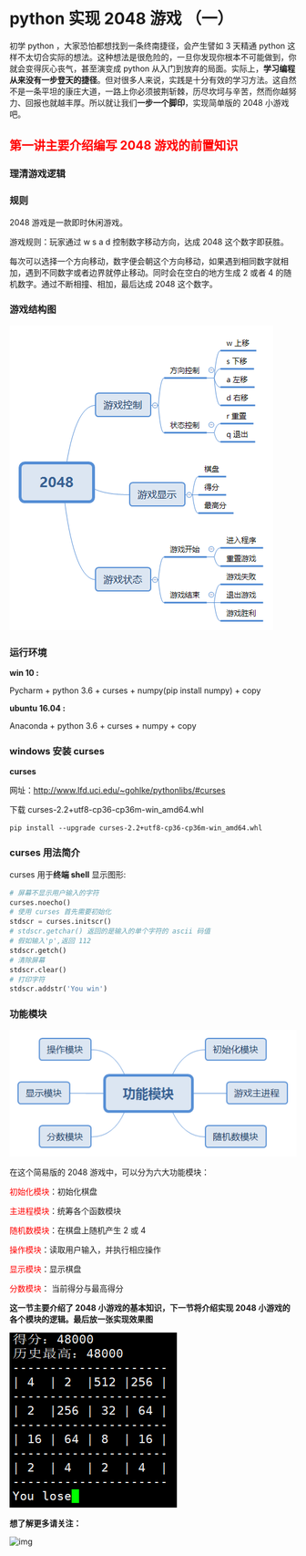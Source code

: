 # python 实现 2048 游戏 （一）

初学 python ，大家恐怕都想找到一条终南捷径，会产生譬如 3 天精通 python 这样不太切合实际的想法。这种想法是很危险的，一旦你发现你根本不可能做到，你就会变得灰心丧气，甚至演变成 python 从入门到放弃的局面。实际上，**学习编程从来没有一步登天的捷径**。但对很多人来说，实践是十分有效的学习方法。这自然不是一条平坦的康庄大道，一路上你必须披荆斩棘，历尽坎坷与辛苦，然而你越努力、回报也就越丰厚。所以就让我们**一步一个脚印**，实现简单版的 2048 小游戏吧。

## **<span style="color: red">第一讲主要介绍编写 2048 游戏的前置知识</span>**

### 理清游戏逻辑

### 规则

2048 游戏是一款即时休闲游戏。

游戏规则：玩家通过 w s a d 控制数字移动方向，达成 2048 这个数字即获胜。

每次可以选择一个方向移动，数字便会朝这个方向移动，如果遇到相同数字就相加，遇到不同数字或者边界就停止移动。同时会在空白的地方生成 2 或者 4 的随机数字。通过不断相撞、相加，最后达成 2048 这个数字。

### 游戏结构图

![2048](material/2048.png)

### 运行环境

**win 10 :**

Pycharm + python 3.6 + curses + numpy(pip install numpy) + copy

**ubuntu 16.04 :**

Anaconda + python 3.6 + curses + numpy + copy

### windows 安装 curses

**curses**

网址：http://www.lfd.uci.edu/~gohlke/pythonlibs/#curses

下载  curses-2.2+utf8-cp36-cp36m-win_amd64.whl

```shell
pip install --upgrade curses-2.2+utf8-cp36-cp36m-win_amd64.whl
```

### curses 用法简介

curses 用于**终端 shell** 显示图形:

```python
# 屏幕不显示用户输入的字符
curses.noecho()
# 使用 curses 首先需要初始化
stdscr = curses.initscr()
# stdscr.getchar() 返回的是输入的单个字符的 ascii 码值
# 假如输入'p',返回 112
stdscr.getch()
# 清除屏幕
stdscr.clear()
# 打印字符
stdscr.addstr('You win')
```

### 功能模块



![功能模块](material/功能模块.png)

在这个简易版的 2048 游戏中，可以分为六大功能模块：

<span style="color: red">初始化模块</span>：初始化棋盘

<span style="color: red">主进程模块</span>：统筹各个函数模块

<span style="color: red">随机数模块</span>：在棋盘上随机产生 2 或 4

<span style="color: red">操作模块</span>：读取用户输入，并执行相应操作

<span style="color: red">显示模块</span>：显示棋盘

<span style="color: red">分数模块</span>： 当前得分与最高得分

**这一节主要介绍了 2048 小游戏的基本知识，下一节将介绍实现 2048 小游戏的各个模块的逻辑。最后放一张实现效果图**

![捕获](material/捕获.PNG)

**想了解更多请关注：**

![img](https://mmbiz.qpic.cn/mmbiz_jpg/MnCc8lk8Gyv2n5rxvFGML9PqF5Oh91wIMOXInU0L4eYVauRJEP9qaJkHLQs3FmaPrALUzVN9I9pug08IeS1ic6w/640)
